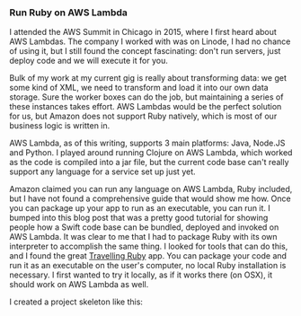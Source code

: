 ### Run Ruby on AWS Lambda

I attended the AWS Summit in Chicago in 2015, where I first heard about AWS Lambdas. The company I worked with was on Linode, I had no chance of using it, but I still found the concept fascinating: don't run servers, just deploy code and we will execute it for you.

Bulk of my work at my current gig is really about transforming data: we get some kind of XML, we need to transform and load it into our own data storage. Sure the worker boxes can do the job, but maintaining a series of these instances takes effort. AWS Lambdas would be the perfect solution for us, but Amazon does not support Ruby natively, which is most of our business logic is written in.

AWS Lambda, as of this writing, supports 3 main platforms: Java, Node.JS and Python. I played around running Clojure on AWS Lambda, which worked as the code is compiled into a jar file, but the current code base can't really support any language for a service set up just yet.

Amazon claimed you can run any language on AWS Lambda, Ruby included, but I have not found a comprehensive guide that would show me how. Once you can package up your app to run as an executable, you can run it. I bumped into this blog post that was a pretty good tutorial for showing people how a Swift code base can be bundled, deployed and invoked on AWS Lambda. It was clear to me that I had to package Ruby with its own interpreter to accomplish the same thing. I looked for tools that can do this, and I found the great [Travelling Ruby](http://travelling.ruby) app. You can package your code and run it as an executable on the user's computer, no local Ruby installation is necessary. I first wanted to try it locally, as if it works there (on OSX), it should work on AWS Lambda as well.

I created a project skeleton like this:
